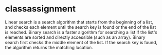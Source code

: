 # classassignment
Linear search is a search algorithm that starts from the beginning of a list, and checks each element until the search key is found or the end of the list is reached.
Binary search is a faster algorithm for searching a list if the list's elements are sorted and directly accessible (such as an array). Binary search first checks the middle element of the list. If the search key is found, the algorithm returns the matching location. 
